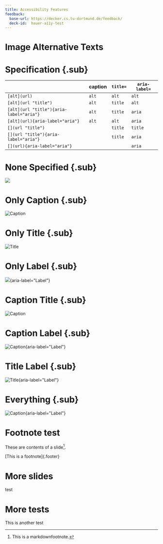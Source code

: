 ```yaml
---
title: Accessibility Features
feedback:
  base-url: https://decker.cs.tu-dortmund.de/feedback/
  deck-id:  hauer-a11y-test
---
```


# Image Alternative Texts

# Specification {.sub}

|                                          | caption | `title=` | `aria-label=` |
|------------------------------------------|---------|----------|---------------|
| `[alt](url)`                             | `alt`   | `alt`    | `alt`         |
| `[alt](url "title")`                     | `alt`   | `title`  | `alt`         |
| `[alt](url "title"){aria-label="aria"}`  | `alt`   | `title`  | `aria`        |
| `[alt](url){aria-label="aria"}`          | `alt`   | `alt`    | `aria`        |
| `[](url "title")`                        |         | `title`  | `title`       |
| `[](url "title"){aria-label="aria"}`     |         | `title`  | `aria`        |
| `[](url){aria-label="aria"}`             |         |          | `aria`        |

# None Specified {.sub}

![](include/06-metal.png)

# Only Caption {.sub}

![Caption](include/06-metal.png)

# Only Title {.sub}

![](include/06-metal.png "Title")

# Only Label {.sub}

![](include/06-metal.png){aria-label="Label"}

# Caption Title {.sub}

![Caption](include/06-metal.png "Title")

# Caption Label {.sub}

![Caption](include/06-metal.png){aria-label="Label"}

# Title Label {.sub}

![](include/06-metal.png "Title"){aria-label="Label"}

# Everything {.sub}

![Caption](include/06-metal.png "Title"){aria-label="Label"}

# Footnote test

These are contents of a slide[^1].

[^1]: This is a markdownfootnote.

[This is a footnote]{.footer} 

# More slides

test

# More tests

This is another test
